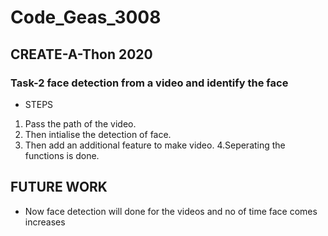 # Code_Geas_3008
## CREATE-A-Thon 2020

### Task-2 face detection from a video and identify the face

* STEPS
1. Pass the path of the video.
2. Then intialise the detection of face.
3. Then add an additional feature to make video.
4.Seperating the functions is done.

## FUTURE WORK

* Now face detection will done for the videos and no of time face comes increases
